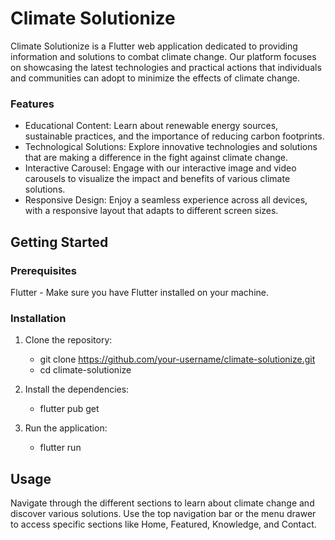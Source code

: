 # Climate Solutionize

Climate Solutionize is a Flutter web application dedicated to providing information and solutions to combat climate change. Our platform focuses on showcasing the latest technologies and practical actions that individuals and communities can adopt to minimize the effects of climate change.

### Features
- Educational Content: Learn about renewable energy sources, sustainable practices, and the importance of reducing carbon footprints.
- Technological Solutions: Explore innovative technologies and solutions that are making a difference in the fight against climate change.
- Interactive Carousel: Engage with our interactive image and video carousels to visualize the impact and benefits of various climate solutions.
- Responsive Design: Enjoy a seamless experience across all devices, with a responsive layout that adapts to different screen sizes.

## Getting Started

### Prerequisites

Flutter - Make sure you have Flutter installed on your machine.

### Installation

1. Clone the repository:
    - git clone https://github.com/your-username/climate-solutionize.git
    - cd climate-solutionize
    
2. Install the dependencies:
    - flutter pub get
    
3. Run the application:
   - flutter run

## Usage
Navigate through the different sections to learn about climate change and discover various solutions. Use the top navigation bar or the menu drawer to access specific sections like Home, Featured, Knowledge, and Contact.

